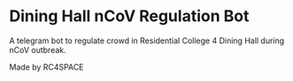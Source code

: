 # Dining Hall nCoV Regulation Bot

A telegram bot to regulate crowd in Residential College 4 Dining Hall during nCoV outbreak. 

Made by RC4SPACE
